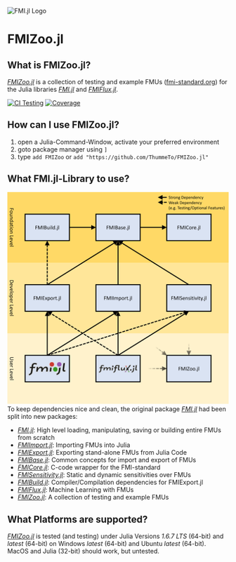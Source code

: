 ![FMI.jl Logo](https://github.com/ThummeTo/FMI.jl/blob/main/logo/dark/fmijl_logo_640_320.png "FMI.jl Logo")
# FMIZoo.jl

## What is FMIZoo.jl?
[*FMIZoo.jl*](https://github.com/ThummeTo/FMIZoo.jl) is a collection of testing and example FMUs ([fmi-standard.org](http://fmi-standard.org/)) for the Julia libraries [*FMI.jl*](https://github.com/ThummeTo/FMI.jl) and [*FMIFlux.jl*](https://github.com/ThummeTo/FMIFlux.jl). 

[![CI Testing](https://github.com/ThummeTo/FMIZoo.jl/actions/workflows/Test.yml/badge.svg)](https://github.com/ThummeTo/FMIZoo.jl/actions)
[![Coverage](https://codecov.io/gh/ThummeTo/FMIZoo.jl/branch/main/graph/badge.svg)](https://codecov.io/gh/ThummeTo/FMIZoo.jl)

## How can I use FMIZoo.jl?
1. open a Julia-Command-Window, activate your preferred environment
1. goto package manager using ```]```
1. type ```add FMIZoo``` or ```add "https://github.com/ThummeTo/FMIZoo.jl"```

## What FMI.jl-Library to use?
![FMI.jl Logo](https://github.com/ThummeTo/FMI.jl/blob/main/docs/src/assets/FMI_JL_family.png "FMI.jl Family")
To keep dependencies nice and clean, the original package [*FMI.jl*](https://github.com/ThummeTo/FMI.jl) had been split into new packages:
- [*FMI.jl*](https://github.com/ThummeTo/FMI.jl): High level loading, manipulating, saving or building entire FMUs from scratch
- [*FMIImport.jl*](https://github.com/ThummeTo/FMIImport.jl): Importing FMUs into Julia
- [*FMIExport.jl*](https://github.com/ThummeTo/FMIExport.jl): Exporting stand-alone FMUs from Julia Code
- [*FMIBase.jl*](https://github.com/ThummeTo/FMIBase.jl): Common concepts for import and export of FMUs
- [*FMICore.jl*](https://github.com/ThummeTo/FMICore.jl): C-code wrapper for the FMI-standard
- [*FMISensitivity.jl*](https://github.com/ThummeTo/FMISensitivity.jl): Static and dynamic sensitivities over FMUs
- [*FMIBuild.jl*](https://github.com/ThummeTo/FMIBuild.jl): Compiler/Compilation dependencies for FMIExport.jl
- [*FMIFlux.jl*](https://github.com/ThummeTo/FMIFlux.jl): Machine Learning with FMUs
- [*FMIZoo.jl*](https://github.com/ThummeTo/FMIZoo.jl): A collection of testing and example FMUs

## What Platforms are supported?
[*FMIZoo.jl*](https://github.com/ThummeTo/FMIZoo.jl) is tested (and testing) under Julia Versions *1.6.7 LTS* (64-bit) and *latest* (64-bit) on Windows *latest* (64-bit) and Ubuntu *latest* (64-bit). MacOS and Julia (32-bit) should work, but untested.